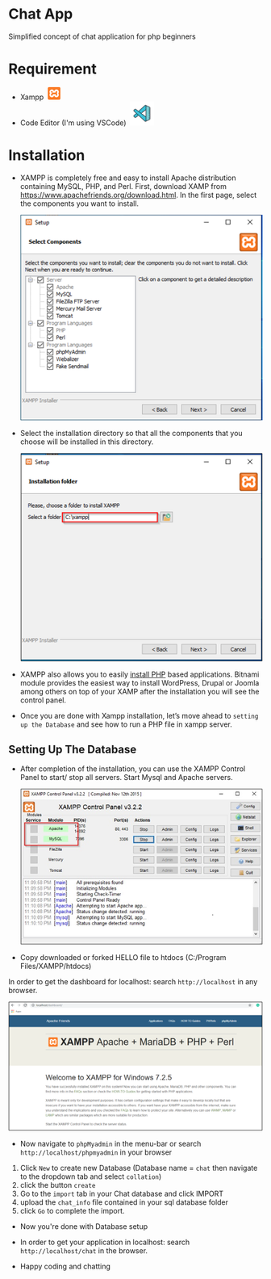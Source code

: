 # Chat App 
Simplified concept of chat application for php beginners

# Requirement

- Xampp &nbsp;<img src="https://github.com/Howdy-admoll/Howdy-admoll/blob/main/images/xammp.png" alt="xampp" width="25" height="25"/>
- Code Editor (I'm using VSCode) &nbsp;<img src="https://github.com/Howdy-admoll/Howdy-admoll/blob/main/images/vscode.png" alt="VsCode" width="48" height="48"/>

# Installation

- XAMPP is completely free and easy to install Apache distribution containing MySQL, PHP, and Perl. First, download XAMP from https://www.apachefriends.org/download.html. In the first page, select the components you want to install. <p align="center">
<img src="https://github.com/Howdy-admoll/Howdy-admoll/blob/main/images/runXampp.png" alt="setup" width="auto" height="auto"/></p>

- Select the installation directory so that all the components that you choose will be installed in this directory. <p align="center">
<img src="https://github.com/Howdy-admoll/Howdy-admoll/blob/main/images/instXampp.png" alt="install" width="auto" height="auto"/></p>

- XAMPP also allows you to easily [install PHP](https://github.com/Howdy-admoll/Hello) based applications. Bitnami module provides the easiest way to install WordPress, Drupal or Joomla among others on top of your XAMP after the installation you will see the control panel.

- Once you are done with Xampp installation, let’s move ahead to ```setting up the Database``` and see how to run a PHP file in xampp server.

## Setting Up The Database 

- After completion of the installation, you can use the XAMPP Control Panel to start/ stop all servers. Start Mysql and Apache servers. <p align="center">
<img src="https://github.com/Howdy-admoll/Howdy-admoll/blob/main/images/strtXampp.jpg" alt="start" width="auto" height="auto"/></p>

- Copy downloaded or forked HELLO file to htdocs (C:/Program Files/XAMPP/htdocs)

 In order to get the dashboard for localhost: search ```http://localhost``` in any browser. <p align="center">
<img src="https://github.com/Howdy-admoll/Howdy-admoll/blob/main/images/dashXampp.png" alt="start" width="auto" height="auto"/></p>

- Now navigate to ```phpMyadmin``` in the menu-bar or search ```http://localhost/phpmyadmin``` in your browser
1. Click ```New``` to create new Database (Database name = ```chat``` then navigate to the dropdown tab and select ```collation```)
2. click the button ```create```
3. Go to the ```import``` tab in your  Chat database and click IMPORT
4. upload the ```chat_info``` file contained in your sql database folder
5. click ```Go``` to complete the import.

- Now you're done with Database setup

- In order to get your application in localhost: search ```http://localhost/chat``` in the browser.

- Happy coding and chatting
